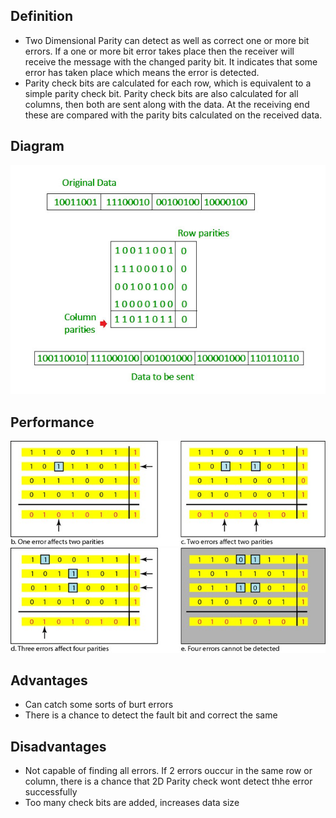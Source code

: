 ## **Definition**
- Two Dimensional Parity can detect as well as correct one or more bit errors. If a one or more bit error takes place then the receiver will receive the message with the changed parity bit. It indicates that some error has taken place which means the error is detected.
- Parity check bits are calculated for each row, which is equivalent to a simple parity check bit. Parity check bits are also calculated for all columns, then both are sent along with the data. At the receiving end these are compared with the parity bits calculated on the received data.

## **Diagram**
![Diagram](mod.jpg)

## **Performance**
![Diagram](2par1.jpg)
![Diagram](2par2.jpg)


## **Advantages**
- Can catch some sorts of burt errors
- There is a chance to detect the fault bit and correct the same

## **Disadvantages**
- Not capable of finding all errors. If 2 errors ouccur in the same row or column, there is a chance that 2D Parity check wont detect thhe error successfully
- Too many check bits are added, increases data size